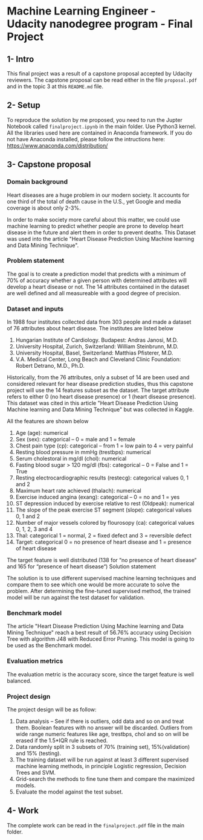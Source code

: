 # Machine Learning Engineer - Udacity nanodegree program - Final Project

## 1- Intro
This final project was a result of a capstone proposal accepted by Udacity reviewers. The capstone proposal can be read either in the file `proposal.pdf` and in the topic 3 at this `README.md` file.

## 2- Setup
To reproduce the solution by me proposed, you need to run the Jupter Notebook called `finalproject.ipynb` in the main folder. Use Python3 kernel. All the libraries used here are contained in Anaconda framework. If you do not have Anaconda installed, please follow the intructions here: https://www.anaconda.com/distribution/

## 3- Capstone proposal

### Domain background

Heart diseases are a huge problem in our modern society. It accounts for one third of the total of death cause in the U.S., yet Google and media coverage is about only 2-3%. 

In order to make society more careful about this matter, we could use machine learning to predict whether people are prone to develop heart disease in the future and alert them in order to prevent deaths. This Dataset was used into the article "Heart Disease Prediction Using Machine learning and Data Mining Technique".

### Problem statement
 
The goal is to create a prediction model that predicts with a minimum of 70% of accuracy whether a given person with determined attributes will develop a heart disease or not. The 14 attributes contained in the dataset are well defined and all measureable with a good degree of precision.

### Dataset and inputs

In 1988 four institutes collected data from 303 people and made a dataset of 76 attributes about heart disease. The institutes are listed below

1.	Hungarian Institute of Cardiology. Budapest: Andras Janosi, M.D. 
2.	University Hospital, Zurich, Switzerland: William Steinbrunn, M.D. 
3.	University Hospital, Basel, Switzerland: Matthias Pfisterer, M.D. 
4.	V.A. Medical Center, Long Beach and Cleveland Clinic Foundation: Robert Detrano, M.D., Ph.D.

Historically, from the 76 attributes, only a subset of 14 are been used and considered relevant for hear disease prediction studies, thus this capstone project will use the 14 features subset as the dataset. The target attribute refers to either 0 (no heart disease presence) or 1 (heart disease presence). This dataset was cited in this article "Heart Disease Prediction Using Machine learning and Data Mining Technique" but was collected in Kaggle.

All the features are shown below

1.	Age (age): numerical
2.	 Sex (sex): categorical – 0 = male and 1 = female  
3.	Chest pain type (cp): categorical – from 1 = low pain to 4 = very painful 
4.	Resting blood pressure in mmHg (trestbps): numerical 
5.	Serum cholestoral in mg/dl (chol): numerical
6.	Fasting blood sugar > 120 mg/dl (fbs): categorical – 0 = False and 1 = True
7.	Resting electrocardiographic results (restecg): categorical values 0, 1 and 2
8.	Maximum heart rate achieved (thalach): numerical
9.	Exercise induced angina (exang): categorical – 0 = no and 1 = yes
10.	ST depression induced by exercise relative to rest (Oldpeak): numerical 
11.	The slope of the peak exercise ST segment (slope): categorical values 0, 1 and 2
12.	Number of major vessels colored by flourosopy (ca): categorical values 0, 1, 2, 3 and 4
13.	Thal: categorical 1 = normal, 2 = fixed defect and 3 = reversible defect
14.	Target: categorical 0 = no presence of heart disease and 1 = presence of heart disease

The target feature is well distributed (138 for “no presence of heart disease“ and 165 for “presence of heart disease“)
Solution statement

The solution is to use different supervised machine learning techniques and compare them to see which one would be more accurate to solve the problem. After determining the fine-tuned supervised method, the trained model will be run against the test dataset for validation. 

### Benchmark model

The article "Heart Disease Prediction Using Machine learning and Data Mining Technique" reach a best result of 56.76% accuracy using Decision Tree with algorithm J48 with Reduced Error Pruning. This model is going to be used as the Benchmark model.

### Evaluation metrics

The evaluation metric is the accuracy score, since the target feature is well balanced.

### Project design

The project design will be as follow:
1.	Data analysis – See if there is outliers, odd data and so on and treat them. Boolean features with no answer will be discarded. Outliers from wide range numeric features like age, trestbps, chol and so on will be erased if the 1.5*IQR rule is reached. 
2.	Data randomly split in 3 subsets of 70% (training set), 15%(validation) and 15% (testing).
3.	The training dataset will be run against at least 3 different supervised machine learning methods, in principle Logistic regression, Decision Trees and SVM.
4.	 Grid-search the methods to fine tune them and compare the maximized models. 
5.	Evaluate the model against the test subset.


## 4- Work
The complete work can be read in the `finalproject.pdf` file in the main folder.
